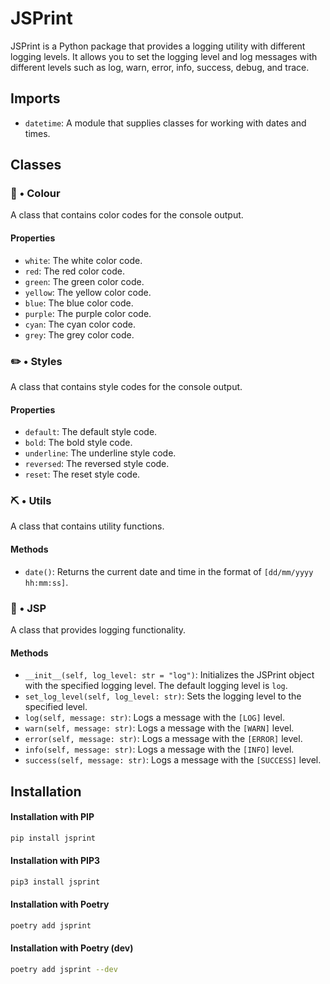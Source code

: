 # JSPrint

JSPrint is a Python package that provides a logging utility with different logging levels. It allows you to set the logging level and log messages with different levels such as log, warn, error, info, success, debug, and trace.

## Imports

- `datetime`: A module that supplies classes for working with dates and times.

## Classes

### 🎨 • Colour

A class that contains color codes for the console output.

#### Properties

- `white`: The white color code.
- `red`: The red color code.
- `green`: The green color code.
- `yellow`: The yellow color code.
- `blue`: The blue color code.
- `purple`: The purple color code.
- `cyan`: The cyan color code.
- `grey`: The grey color code.

### ✏️ • Styles

A class that contains style codes for the console output.

#### Properties

- `default`: The default style code.
- `bold`: The bold style code.
- `underline`: The underline style code.
- `reversed`: The reversed style code.
- `reset`: The reset style code.

### ⛏️ • Utils

A class that contains utility functions.

#### Methods

- `date()`: Returns the current date and time in the format of `[dd/mm/yyyy hh:mm:ss]`.

### 🚀 • JSP

A class that provides logging functionality.

#### Methods

- `__init__(self, log_level: str = "log")`: Initializes the JSPrint object with the specified logging level. The default logging level is `log`.
- `set_log_level(self, log_level: str)`: Sets the logging level to the specified level.
- `log(self, message: str)`: Logs a message with the `[LOG]` level.
- `warn(self, message: str)`: Logs a message with the `[WARN]` level.
- `error(self, message: str)`: Logs a message with the `[ERROR]` level.
- `info(self, message: str)`: Logs a message with the `[INFO]` level.
- `success(self, message: str)`: Logs a message with the `[SUCCESS]` level.

## Installation
#### Installation with PIP
```bash
pip install jsprint
```
#### Installation with PIP3
```bash
pip3 install jsprint
```
#### Installation with Poetry
```bash
poetry add jsprint
```
#### Installation with Poetry (dev)
```bash
poetry add jsprint --dev
```
